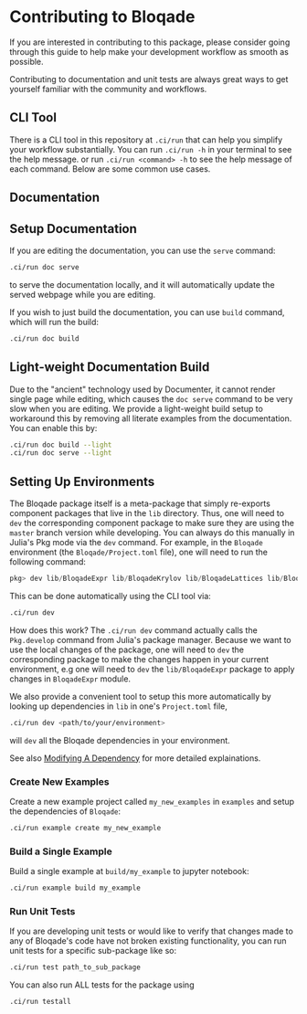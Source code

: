 # Contributing to Bloqade

If you are interested in contributing to this package,
please consider going through this guide to help make your
development workflow as smooth as possible.

Contributing to documentation and unit tests are always great ways to get yourself familiar
with the community and workflows.

## CLI Tool

There is a CLI tool in this repository at `.ci/run` that can help
you simplify your workflow substantially. You can run `.ci/run -h` in your
terminal to see the help message. or run `.ci/run <command> -h`
to see the help message of each command.
Below are some common use cases.

## Documentation

## Setup Documentation

If you are editing the documentation, you can use the `serve` command:

```sh
.ci/run doc serve
```

to serve the documentation locally, and it will automatically update
the served webpage while you are editing. 

If you wish to just build the documentation, you can use `build` command,
which will run the build:

```sh
.ci/run doc build
```

## Light-weight Documentation Build

Due to the "ancient" technology used by Documenter,
it cannot render single page while editing, which
causes the `doc serve` command to be very slow
when you are editing. We provide a light-weight build setup
to workaround this by removing all literate examples
from the documentation. You can enable this by:

```sh
.ci/run doc build --light
.ci/run doc serve --light
```

## Setting Up Environments

The Bloqade package itself is a meta-package that simply re-exports
component packages that live in the `lib` directory. Thus, one will need to
`dev` the corresponding component package to make sure they are
using the `master` branch version while developing. You can always
do this manually in Julia's Pkg mode via the `dev` command. For example, in the
`Bloqade` environment (the `Bloqade/Project.toml` file), one will need
to run the following command:

```julia
pkg> dev lib/BloqadeExpr lib/BloqadeKrylov lib/BloqadeLattices lib/BloqadeMIS lib/BloqadeODE lib/BloqadeWaveforms
```

This can be done automatically using the CLI tool via:

```sh
.ci/run dev
```

How does this work? The `.ci/run dev` command actually calls the `Pkg.develop`
command from Julia's package manager. Because we want to use the local
changes of the package, one will need to `dev` the corresponding package to 
make the changes happen in your current environment, e.g one will need to `dev` 
the `lib/BloqadeExpr` package to apply changes in `BloqadeExpr` module.

We also provide a convenient tool to setup this more automatically by
looking up dependencies in `lib` in one's `Project.toml` file,

```sh
.ci/run dev <path/to/your/environment>
```

will `dev` all the Bloqade dependencies in your environment.

See also [Modifying A Dependency](https://pkgdocs.julialang.org/v1/getting-started/#Modifying-A-Dependency)
for more detailed explainations.

### Create New Examples

Create a new example project called `my_new_examples` in `examples`
and setup the dependencies of `Bloqade`:

```sh
.ci/run example create my_new_example
```

### Build a Single Example

Build a single example at `build/my_example` to jupyter notebook:

```sh
.ci/run example build my_example
```

### Run Unit Tests

If you are developing unit tests or would like to verify that changes made to any of Bloqade's code have not broken existing functionality, you can run unit tests for a specific sub-package like so:
```sh
.ci/run test path_to_sub_package
```
You can also run ALL tests for the package using 
```sh
.ci/run testall
```
